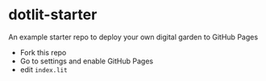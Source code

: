 # dotlit-starter
An example starter repo to deploy your own digital garden to GitHub Pages

- Fork this repo
- Go to settings and enable GitHub Pages 
- edit `index.lit`
